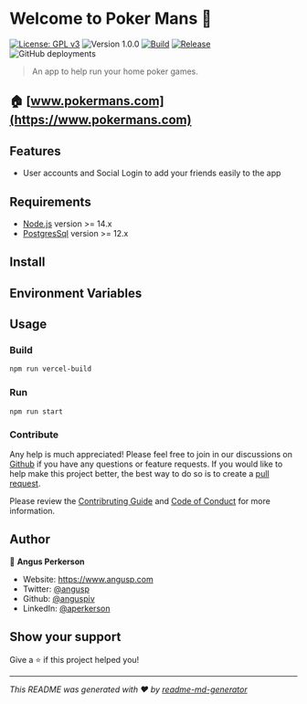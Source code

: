 # Welcome to Poker Mans 👋

[![License: GPL v3](https://img.shields.io/badge/License-GPLv3-blue.svg)](./LICENSE.md)
![Version 1.0.0](https://img.shields.io/badge/version-1.0.0-blue.svg?cacheSeconds=2592000)
[![Build](https://github.com/anguspiv/pokermans/actions/workflows/release.yml/badge.svg)](https://github.com/anguspiv/pokermans/actions/workflows/release.yml)
[![Release](https://img.shields.io/github/v/release/anguspiv/pokermans)](https://github.com/anguspiv/pokermans/releases)
![GitHub deployments](https://img.shields.io/github/deployments/anguspiv/pokermans/production)


> An app to help run your home poker games.

## 🏠 [www.pokermans.com](https://www.pokermans.com)

## Features

* User accounts and Social Login to add your friends easily to the app

## Requirements

- [Node.js](https://nodejs.org/) version >= 14.x
- [PostgresSql](https://www.postgresql.org/) version >= 12.x
## Install

## Environment Variables

## Usage

### Build

```sh
npm run vercel-build
```

### Run

```
npm run start
```

### Contribute

Any help is much appreciated! Please feel free to join in our discussions on [Github](https://github.com/anguspiv/pokermans/discussions) if you have any questions or feature requests. If you would like to help make this project better, the best way to do so is to create a [pull request](https://help.github.com/en/github/collaborating-with-issues-and-pull-requests/about-pull-requests). 

Please review the [Contribruting Guide](./CONTRIBUTING.md) and [Code of Conduct](./CODE_OF_CONDUCT.md) for more information.
## Author

👤 **Angus Perkerson**

* Website: https://www.angusp.com
* Twitter: [@angusp](https://twitter.com/angusp)
* Github: [@anguspiv](https://github.com/anguspiv)
* LinkedIn: [@aperkerson](https://linkedin.com/in/aperkerson)

## Show your support

Give a ⭐️ if this project helped you!

***
_This README was generated with ❤️ by [readme-md-generator](https://github.com/kefranabg/readme-md-generator)_
